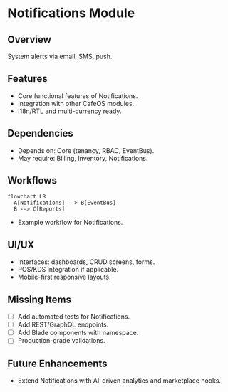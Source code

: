 # Notifications Module

## Overview
System alerts via email, SMS, push.

## Features
- Core functional features of Notifications.
- Integration with other CafeOS modules.
- i18n/RTL and multi-currency ready.

## Dependencies
- Depends on: Core (tenancy, RBAC, EventBus).
- May require: Billing, Inventory, Notifications.

## Workflows
```mermaid
flowchart LR
  A[Notifications] --> B[EventBus]
  B --> C[Reports]
```
- Example workflow for Notifications.

## UI/UX
- Interfaces: dashboards, CRUD screens, forms.
- POS/KDS integration if applicable.
- Mobile-first responsive layouts.

## Missing Items
- [ ] Add automated tests for Notifications.
- [ ] Add REST/GraphQL endpoints.
- [ ] Add Blade components with namespace.
- [ ] Production-grade validations.

## Future Enhancements
- Extend Notifications with AI-driven analytics and marketplace hooks.
